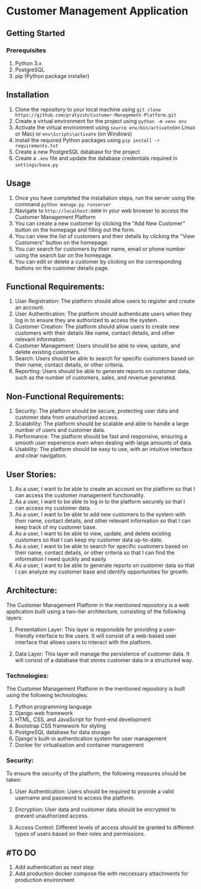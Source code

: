 # Customer Management Application

## Getting Started

### Prerequisites

1. Python 3.x
2. PostgreSQL
3. pip (Python package installer)

## Installation

1. Clone the repository to your local machine using `git clone https://github.com/pratyzsh/Customer-Management-Platform.git`
2. Create a virtual environment for the project using `python -m venv env`
3. Activate the virtual environment using `source env/bin/activate`(on Linux or Mac) or `env\Scripts\activate` (on Windows)
4. Install the required Python packages using `pip install -r requirements.txt`
5. Create a new PostgreSQL database for the project
6. Create a `.env` file and update the database credentials required in `settings/base.py`

## Usage

1. Once you have completed the installation steps, run the server using the command `python manage.py runserver`
2. Navigate to `http://localhost:8000` in your web browser to access the Customer Management Platform
3. You can create a new customer by clicking the "Add New Customer" button on the homepage and filling out the form.
4. You can view the list of customers and their details by clicking the "View Customers" button on the homepage.
5. You can search for customers by their name, email or phone number using the search bar on the homepage.
6. You can edit or delete a customer by clicking on the corresponding buttons on the customer details page.

## Functional Requirements:

1. User Registration: The platform should allow users to register and create an account.
2. User Authentication: The platform should authenticate users when they log in to ensure they are authorized to access the system.
3. Customer Creation: The platform should allow users to create new customers with their details like name, contact details, and other relevant information.
4. Customer Management: Users should be able to view, update, and delete existing customers.
5. Search: Users should be able to search for specific customers based on their name, contact details, or other criteria.
6. Reporting: Users should be able to generate reports on customer data, such as the number of customers, sales, and revenue generated.

## Non-Functional Requirements:

1. Security: The platform should be secure, protecting user data and customer data from unauthorized access.
2. Scalability: The platform should be scalable and able to handle a large number of users and customer data.
3. Performance: The platform should be fast and responsive, ensuring a smooth user experience even when dealing with large amounts of data.
4. Usability: The platform should be easy to use, with an intuitive interface and clear navigation.

## User Stories:

1. As a user, I want to be able to create an account on the platform so that I can access the customer management functionality.
2. As a user, I want to be able to log in to the platform securely so that I can access my customer data.
3. As a user, I want to be able to add new customers to the system with their name, contact details, and other relevant information so that I can keep track of my customer base.
4. As a user, I want to be able to view, update, and delete existing customers so that I can keep my customer data up-to-date.
5. As a user, I want to be able to search for specific customers based on their name, contact details, or other criteria so that I can find the information I need quickly and easily.
6. As a user, I want to be able to generate reports on customer data so that I can analyze my customer base and identify opportunities for growth.

## Architecture:

The Customer Management Platform in the mentioned repository is a web application built using a two-tier architecture, consisting of the following layers:

1. Presentation Layer: This layer is responsible for providing a user-friendly interface to the users. It will consist of a web-based user interface that allows users to interact with the platform.

2. Data Layer: This layer will manage the persistence of customer data. It will consist of a database that stores customer data in a structured way.

### Technologies:

The Customer Management Platform in the mentioned repository is built using the following technologies:

1. Python programming language
2. Django web framework
3. HTML, CSS, and JavaScript for front-end development
4. Bootstrap CSS framework for styling
5. PostgreSQL database for data storage
6. Django's built-in authentication system for user management
7. Docker for virtualisation and container management

### Security:

To ensure the security of the platform, the following measures should be taken:

1. User Authentication: Users should be required to provide a valid username and password to access the platform.

2. Encryption: User data and customer data should be encrypted to prevent unauthorized access.

3. Access Control: Different levels of access should be granted to different types of users based on their roles and permissions.

## #TO DO

1. Add authentication as next step
2. Add production docker compose file with neccessary attachments for production environment
